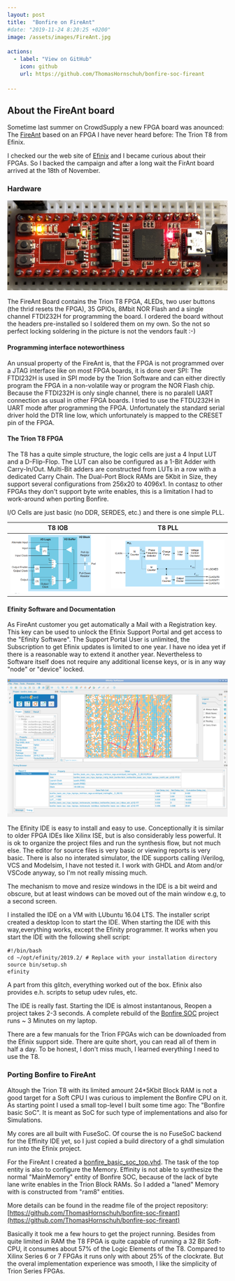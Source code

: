 ```yaml
---
layout: post
title:  "Bonfire on FireAnt"
#date: "2019-11-24 8:20:25 +0200"
image: /assets/images/FireAnt.jpg

actions:
  - label: "View on GitHub"
    icon: github
    url: https://github.com/ThomasHornschuh/bonfire-soc-fireant

---
```


## About the FireAnt board
Sometime last summer on CrowdSupply a new FPGA board was anounced: The [FireAnt](https://www.crowdsupply.com/xips-technology/fireant) based on an FPGA I have never heard before: The Trion T8 from Efinix.

I checked our the web site of [Efinix](https://www.efinixinc.com/) and I became curious about their FPGAs. So I backed the campaign and after a long wait the FirAnt board arrived at the 18th of November.

### Hardware
![fpga](/assets/images/FireAnt_closeup.jpg)

The FireAnt Board contains the Trion T8 FPGA, 4LEDs, two user buttons (the thrid resets the FPGA), 35 GPIOs, 8Mbit NOR Flash and a single channel FTDI232H for programming the board. I ordered the board without the headers pre-installed so I soldered them on my own. So the not so perfect locking soldering in the picture is not the vendors fault :-)

#### Programming interface noteworthiness 
An unsual property of the FireAnt is, that the FPGA is not programmed over a JTAG interface like on most FPGA boards, it is done over SPI: The FTDI232H is used in SPI mode by the Trion Software and can either directly program the FPGA in a non-volatile way or program the NOR Flash chip. Because the FTDI232H is only single channel, there is no paralell UART connection as usual in other FPGA boards. I tried to use the FTDU232H in UART mode after programming the FPGA. Unfortunately the standard serial driver hold the DTR line low, which unfortunately is mapped to the CRESET pin of the FPGA. 

#### The Trion T8 FPGA
The T8 has a quite simple structure, the logic cells are just a 4 Input LUT and a D-Flip-Flop. The LUT can also be configured as a 1-Bit Adder with Carry-In/Out. Multi-Bit adders are constructed from LUTs in a row with a dedicated Carry Chain. The Dual-Port Block RAMs are 5Kbit in Size, they support several configurations from 256x20 to 4096x1. In contasz to other FPGAs they don't support byte write enables, this is a limitation I had to work-around when porting Bonfire. 

I/O Cells are just basic (no DDR, SERDES, etc.) and there is one simple PLL.


| T8 IOB | T8 PLL |
|--------|--------|
|![IOB](/assets/images/t8_iob.png)|![IOB](/assets/images/t8_pll.png)|


#### Efinity Software and Documentation
As FireAnt customer you get automatically a Mail with a Registration key. This key can be used to unlock the Efinix Support Portal and get access to the "Efinity Software".
The Support Portal User is unlimited, the Subscription to get Efinix updates is limited to one year. I have no idea yet if there is a reasonable way to extend it another year. Nevertheless to Software itself does not require any additional license keys, or is in any way "node" or "device" locked.


![Efinity IDE](/assets/images/Efinity_Software_01.png)

The Efinity IDE is easy to install and easy to use. Conceptionally it is similar to older FPGA IDEs like Xilinx ISE, but is also considerably less powerful. It is ok to organize the project files and run the synthesis flow, but not much else. The editor for source files is very basic or viewing reports is very basic. There is also no interated simulator, the IDE supports calling iVerilog, VCS and Modelsim, I have not tested it. I work with GHDL and Atom and/or VSCode anyway, so I'm not really missing much. 

The mechanism to move and resize windows in the IDE is a bit weird and obscure, but at least windows can be moved out of the main window e.g, to a second screen. 

I installed the IDE on a VM with LUbuntu 16.04 LTS. The installer script created a desktop Icon to start the IDE. When starting the IDE with this way,everything works, except the Efinity programmer. It works when you start the IDE with the following shell script:

    #!/bin/bash
    cd ~/opt/efinity/2019.2/ # Replace with your installation directory 
    source bin/setup.sh
    efinity

A part from this glitch, everything worked out of the box. Efinix also provides e.h. scripts to setup udev rules, etc.


The IDE is really fast. Starting the IDE is almost instantanous, Reopen a project takes 2-3 seconds. 
A complete rebuild of the [Bonfire SOC](https://github.com/ThomasHornschuh/bonfire-soc-fireant) project runs ~ 3 Minutes on my laptop.  


There are a few manuals for the Trion FPGAs wich can be downloaded from the Efinix support side. There are quite short, you can read all of them in half a day. To be honest, I don't miss much, I learned everything I need to use the T8. 


### Porting Bonfire to FireAnt

Altough the Trion T8 with its limited amount 24*5Kbit Block RAM is not a good target for a Soft CPU I was curious to implement the Bonfire CPU on it. As starting point I used a small top-level I built some time ago: The "Bonfire basic SoC". It is meant as SoC for such type of implementations and also for Simulations. 

My cores are all built with FuseSoC. Of course the is no FuseSoC backend for the Effinity IDE yet, so I just copied a build directory of a ghdl simulation run into the Efinix project. 

For the FireAnt I created a [bonfire_basic_soc_top.vhd](https://github.com/ThomasHornschuh/bonfire-soc-fireant/blob/master/local_src/bonfire_basic_soc_top.vhd). The task of the top entity is also to configure the Memory. Effinity is  not able to synthesize the normal "MainMemory" entity of  Bonfire SOC, because of the lack of byte lane write enables in the Trion Block RAMs. So I added a "laned" Memory with is constructed from "ram8" entities. 

More details can be found in the readme file of the project repository:  [https://github.com/ThomasHornschuh/bonfire-soc-fireant](https://github.com/ThomasHornschuh/bonfire-soc-fireant)

Basically it took me a few hours to get the project running. Besides from quite limited in RAM the T8 FPGA is quite capable of running a 32 Bit Soft-CPU, it consumes about 57% of the Logic Elements of the T8. Compared to Xilinx Series 6 or 7 FPGAs it runs only with about 25% of the clockrate. But the overal implementation experience was smooth, I like the simplicity of Trion Series FPGAs.  


